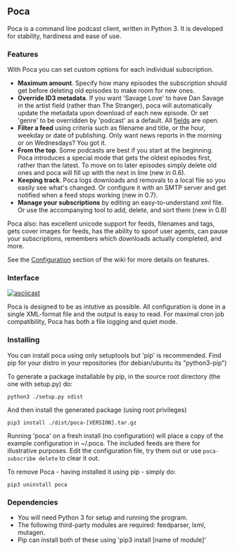 ## Poca
Poca is a command line podcast client, written in Python 3. It is developed for
stability, hardiness and ease of use.

### Features
With Poca you can set custom options for each individual subscription. 

 * **Maximum amount**. Specify how many episodes the subscription should get 
   before deleting old episodes to make room for new ones.
 * **Override ID3 metadata**. If you want 'Savage Love' to have Dan 
   Savage in the artist field (rather than The Stranger), poca will 
   automatically update the metadata upon download of each new episode. Or set
   'genre' to be overridden by 'podcast' as a default. All
   [fields](https://github.com/brokkr/poca/wiki/ID3-frames) are open.
 * **Filter a feed** using criteria such as filename and title, or the hour,
   weekday or date of publishing. Only want news reports in the morning or on
   Wednesdays? You got it.
 * **From the top**. Some podcasts are best if you start at the beginning. Poca 
   introduces a special mode that gets the oldest episodes first, rather 
   than the latest. To move on to later episodes simply delete old ones and 
   poca will fill up with the next in line (new in 0.6).
 * **Keeping track**. Poca logs downloads and removals to a local file so you
   easily see what's changed. Or configure it with an SMTP server and get
   notified when a feed stops working (new in 0.7).
 * **Manage your subscriptions** by editing an easy-to-understand xml file. Or use
   the accompanying tool to add, delete, and sort them (new in 0.8)

Poca also: has excellent unicode support for feeds, filenames and tags, gets 
cover images for feeds, has the ability to spoof user agents, can pause your
subscriptions, remembers which downloads actually completed, and more. 

See the [Configuration](https://github.com/brokkr/poca/wiki/Configuration) section of the
wiki for more details on features.

### Interface
[![asciicast](https://asciinema.org/a/cwf8k4e154s6dkw2hiohqxj68.png)](https://asciinema.org/a/cwf8k4e154s6dkw2hiohqxj68)

Poca is designed to be as intutive as possible. All configuration is done in 
a single XML-format file and the output is easy to read. For maximal cron job 
compatibility, Poca has both a file logging and quiet mode.

### Installing
You can install poca using only setuptools but 'pip' is recommended. Find pip 
for your distro in your repositories (for debian/ubuntu its "python3-pip")

To generate a package installable by pip, in the source root directory (the 
one with setup.py) do:

    python3 ./setup.py sdist

And then install the generated package (using root privileges)

    pip3 install ./dist/poca-[VERSION].tar.gz

Running 'poca' on a fresh install (no configuration) will place a copy of the 
example configuration in ~/.poca. The included feeds are there for illustrative
purposes. Edit the configuration file, try them out or use `poca-subscribe
delete` to clear it out.

To remove Poca - having installed it using pip - simply do:

    pip3 uninstall poca

### Dependencies
 * You will need Python 3 for setup and running the program.
 * The following third-party modules are required: feedparser, lxml, mutagen.
 * Pip can install both of these using 'pip3 install [name of module]' 

